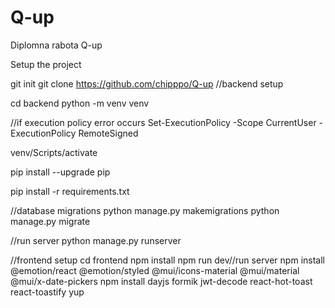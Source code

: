 # Q-up
Diplomna rabota Q-up

Setup the project

git init
git clone https://github.com/chipppo/Q-up
//backend setup

cd backend
python -m venv venv

//if execution policy error occurs 
Set-ExecutionPolicy -Scope CurrentUser -ExecutionPolicy RemoteSigned

venv/Scripts/activate

pip install --upgrade pip

pip install -r requirements.txt

//database migrations
python manage.py makemigrations
python manage.py migrate

//run server
python manage.py runserver


//frontend setup
cd frontend
npm install
npm run dev//run server
npm install @emotion/react @emotion/styled @mui/icons-material @mui/material @mui/x-date-pickers
npm install dayjs formik jwt-decode react-hot-toast react-toastify yup
